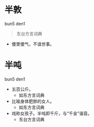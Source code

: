 # 半敦
bun5 den1
> 东台方言词典
- 傻里傻气，不谙世事。

# 半吨
bun5 den1
+ 五百公斤。
  * 如东方言词典
+ 比喻身体肥胖的女人。
  * 如东方言词典
+ 戏称女孩子。半吨即千斤，与“千金”谐音。
  * 东台方言词典
